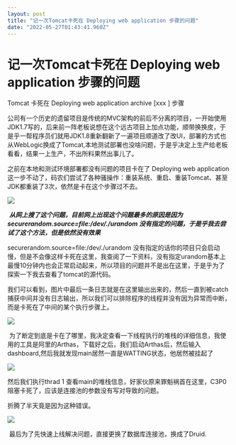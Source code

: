 ```yaml
---
layout: post
title: "记一次Tomcat卡死在 Deploying web application 步骤的问题"
date: "2022-05-27T01:43:41.960Z"
---
```

记一次Tomcat卡死在 Deploying web application 步骤的问题
============================================

Tomcat 卡死在 Deploying web application archive \[xxx \] 步骤

公司有一个历史的遗留项目是传统的MVC架构的前后不分离的项目，一开始使用JDK1.7写的，后来前一阵老板说想在这个远古项目上加点功能，顺带换换皮，于是乎一帮程序员们就用JDK1.8重新翻新了一遍项目顺道改了改UI，部署的方式也从WebLogic换成了Tomcat,本地测试部署也没啥问题，于是乎决定上生产给老板看看，结果一上生产，不出所料果然出事儿了。

之前在本地和测试环境部署都没有问题的项目卡在了 Deploying web application这一步不动了，码农们尝试了各种骚操作：重装系统、重启、重装Tomcat、甚至JDK都重装了3次，依然是卡在这个步骤过不去。

![](https://img2022.cnblogs.com/blog/1417396/202205/1417396-20220526230312045-104328827.png)

 **_从网上搜了这个问题，目前网上出现这个问题最多的原因是因为securerandom.source=file:/dev/./urandom 没有指定的问题，于是乎我去尝试了这个方法，但是依然没有效果_**

securerandom.source=file:/dev/./urandom 没有指定的话你的项目只会启动慢，但是不会像这样卡死在这里，我查阅了一下资料，没有指定urandom基本上最慢10分钟内也会正常启动起来，所以项目的问题并不是出在这里，于是乎为了探索一下我去查看了tomcat的源代码。

我们可以看到，图片中最后一条日志就是在这里输出出来的，然后一直到被catch捕获中间并没有日志输出，所以我们可以排除程序的线程并没有因为异常而中断，而是卡死在了中间的某个执行步骤上。

![](https://img2022.cnblogs.com/blog/1417396/202205/1417396-20220526230758208-497736328.png)

 为了断定到底是卡在了哪里，我决定查看一下线程执行的堆栈的详细信息，我使用的工具是阿里的Arthas，下载好之后，我们启动Arthas后，然后输入dashboard,然后我就发现main居然一直是WATTING状态，他居然被挂起了

![](https://img2022.cnblogs.com/blog/1417396/202205/1417396-20220526231343145-358312875.png)

然后我们执行thrad 1 查看main的堆栈信息，好家伙原来罪魁祸首在这里，C3P0阻塞卡死了，应该是连接池的参数没有写对导致的问题。

折腾了半天竟是因为这种错误。

![](https://img2022.cnblogs.com/blog/1417396/202205/1417396-20220526231455337-314692540.png)

 最后为了先快速上线解决问题，直接更换了数据库连接池，换成了Druid.